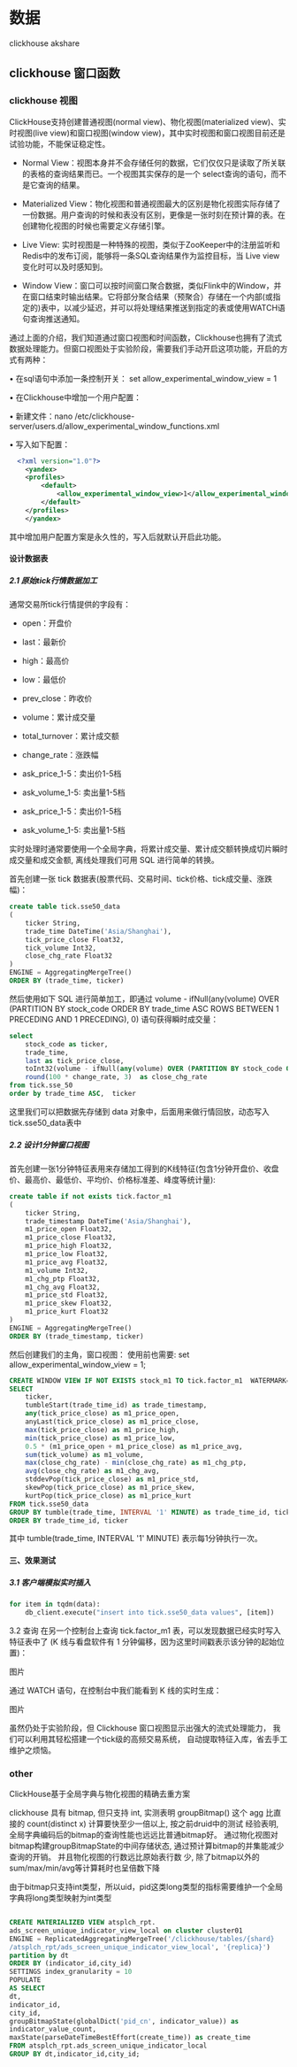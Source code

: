 # 数据

clickhouse 
akshare
## clickhouse 窗口函数

### clickhouse 视图

ClickHouse支持创建普通视图(normal view)、物化视图(materialized view)、实时视图(live view)和窗口视图(window view)，其中实时视图和窗口视图目前还是试验功能，不能保证稳定性。

- Normal View：视图本身并不会存储任何的数据，它们仅仅只是读取了所关联的表格的查询结果而已。一个视图其实保存的是一个 select查询的语句，而不是它查询的结果。

- Materialized View：物化视图和普通视图最大的区别是物化视图实际存储了一份数据。用户查询的时候和表没有区别，更像是一张时刻在预计算的表。在创建物化视图的时候也需要定义存储引擎。

- Live View: 实时视图是一种特殊的视图，类似于ZooKeeper中的注册监听和Redis中的发布订阅，能够将一条SQL查询结果作为监控目标，当 Live view 变化时可以及时感知到。

- Window View：窗口可以按时间窗口聚合数据，类似Flink中的Window，并在窗口结束时输出结果。它将部分聚合结果（预聚合）存储在一个内部(或指定的)表中，以减少延迟，并可以将处理结果推送到指定的表或使用WATCH语句查询推送通知。

通过上面的介绍，我们知道通过窗口视图和时间函数，Clickhouse也拥有了流式数据处理能力。但窗口视图处于实验阶段，需要我们手动开启这项功能，开启的方式有两种：

• 在sql语句中添加一条控制开关： set allow_experimental_window_view = 1

• 在Clickhouse中增加一个用户配置：

• 新建文件：nano /etc/clickhouse-server/users.d/allow_experimental_window_functions.xml

• 写入如下配置：
```xml
  <?xml version="1.0"?>
    <yandex>
    <profiles>
        <default>
            <allow_experimental_window_view>1</allow_experimental_window_view>
        </default>
    </profiles>
    </yandex>
```
其中增加用户配置方案是永久性的，写入后就默认开启此功能。

#### 设计数据表

##### 2.1 原始tick行情数据加工

通常交易所tick行情提供的字段有：

- open：开盘价

- last：最新价

- high：最高价

- low：最低价

- prev_close：昨收价

- volume：累计成交量

- total_turnover：累计成交额

- change_rate：涨跌幅

- ask_price_1-5：卖出价1-5档

- ask_volume_1-5: 卖出量1-5档

- ask_price_1-5：卖出价1-5档

- ask_volume_1-5: 卖出量1-5档

实时处理时通常要使用一个全局字典，将累计成交量、累计成交额转换成切片瞬时成交量和成交金额, 离线处理我们可用 SQL 进行简单的转换。

首先创建一张 tick 数据表(股票代码、交易时间、tick价格、tick成交量、涨跌幅)：

```sql
create table tick.sse50_data
(
    ticker String,
    trade_time DateTime('Asia/Shanghai'),
    tick_price_close Float32,
    tick_volume Int32,
    close_chg_rate Float32
)
ENGINE = AggregatingMergeTree()
ORDER BY (trade_time, ticker)
```

然后使用如下 SQL 进行简单加工，即通过 volume - ifNull(any(volume) OVER (PARTITION BY stock_code ORDER BY trade_time ASC ROWS BETWEEN 1 PRECEDING AND 1 PRECEDING), 0) 语句获得瞬时成交量：

```sql
select 
    stock_code as ticker, 
    trade_time, 
    last as tick_price_close,
    toInt32(volume - ifNull(any(volume) OVER (PARTITION BY stock_code ORDER BY trade_time ASC ROWS BETWEEN 1 PRECEDING AND 1 PRECEDING), 0)) AS tick_volume, 
    round(100 * change_rate, 3)  as close_chg_rate
from tick.sse_50
order by trade_time ASC,  ticker
```

这里我们可以把数据先存储到 data 对象中，后面用来做行情回放，动态写入 tick.sse50_data表中

##### 2.2 设计1分钟窗口视图
首先创建一张1分钟特征表用来存储加工得到的K线特征(包含1分钟开盘价、收盘价、最高价、最低价、平均价、价格标准差、峰度等统计量):

```sql
create table if not exists tick.factor_m1
(
    ticker String,
    trade_timestamp DateTime('Asia/Shanghai'),
    m1_price_open Float32,
    m1_price_close Float32,
    m1_price_high Float32,
    m1_price_low Float32,
    m1_price_avg Float32,
    m1_volume Int32,
    m1_chg_ptp Float32,
    m1_chg_avg Float32,
    m1_price_std Float32,
    m1_price_skew Float32,
    m1_price_kurt Float32
)
ENGINE = AggregatingMergeTree()
ORDER BY (trade_timestamp, ticker)
```

然后创建我们的主角，窗口视图：
使用前也需要:
set allow_experimental_window_view = 1;

```sql
CREATE WINDOW VIEW IF NOT EXISTS stock_m1 TO tick.factor_m1  WATERMARK=INTERVAL '2' SECOND  AS
SELECT 
    ticker, 
    tumbleStart(trade_time_id) as trade_timestamp, 
    any(tick_price_close) as m1_price_open, 
    anyLast(tick_price_close) as m1_price_close, 
    max(tick_price_close) as m1_price_high,
    min(tick_price_close) as m1_price_low, 
    0.5 * (m1_price_open + m1_price_close) as m1_price_avg, 
    sum(tick_volume) as m1_volume,
    max(close_chg_rate) - min(close_chg_rate) as m1_chg_ptp,
    avg(close_chg_rate) as m1_chg_avg,
    stddevPop(tick_price_close) as m1_price_std,
    skewPop(tick_price_close) as m1_price_skew,
    kurtPop(tick_price_close) as m1_price_kurt
FROM tick.sse50_data
GROUP BY tumble(trade_time, INTERVAL '1' MINUTE) as trade_time_id, ticker
ORDER BY trade_time_id, ticker
```

其中 tumble(trade_time, INTERVAL '1' MINUTE) 表示每1分钟执行一次。

#### 三、效果测试

##### 3.1 客户端模拟实时插入

```python
for item in tqdm(data):
    db_client.execute("insert into tick.sse50_data values", [item])
```

3.2 查询
在另一个控制台上查询 tick.factor_m1 表，可以发现数据已经实时写入特征表中了
(K 线与看盘软件有 1 分钟偏移，因为这里时间戳表示该分钟的起始位置)：

图片

通过 WATCH 语句，在控制台中我们能看到 K 线的实时生成：

图片

虽然仍处于实验阶段，但 Clickhouse 窗口视图显示出强大的流式处理能力，
我们可以利用其轻松搭建一个tick级的高频交易系统，
自动提取特征入库，省去手工维护之烦恼。


### other

ClickHouse基于全局字典与物化视图的精确去重方案

clickhouse 具有 bitmap, 但只支持 int, 实测表明 groupBitmap() 这个 agg 比直接的 count(distinct x) 计算要快至少一倍以上, 按之前druid中的测试
经验表明, 全局字典编码后的bitmap的查询性能也远远比普通bitmap好。
通过物化视图对bitmap构建groupBitmapState的中间存储状态, 通过预计算bitmap的并集能减少查询的开销。 并且物化视图的行数远比原始表行数
少, 除了bitmap以外的sum/max/min/avg等计算耗时也呈倍数下降

由于bitmap只支持int类型，所以uid，pid这类long类型的指标需要维护一个全局字典将long类型映射为int类型


```sql

CREATE MATERIALIZED VIEW atsplch_rpt.
ads_screen_unique_indicator_view_local on cluster cluster01
ENGINE = ReplicatedAggregatingMergeTree('/clickhouse/tables/{shard}
/atsplch_rpt/ads_screen_unique_indicator_view_local', '{replica}')
partition by dt
ORDER BY (indicator_id,city_id)
SETTINGS index_granularity = 10
POPULATE
AS SELECT
dt,
indicator_id,
city_id,
groupBitmapState(globalDict('pid_cn', indicator_value)) as
indicator_value_count,
maxState(parseDateTimeBestEffort(create_time)) as create_time
FROM atsplch_rpt.ads_screen_unique_indicator_local
GROUP BY dt,indicator_id,city_id;

```